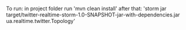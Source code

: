 To run:
in project folder run 'mvn clean install'
after that: 'storm jar target/twitter-realtime-storm-1.0-SNAPSHOT-jar-with-dependencies.jar ua.realtime.twitter.Topology'